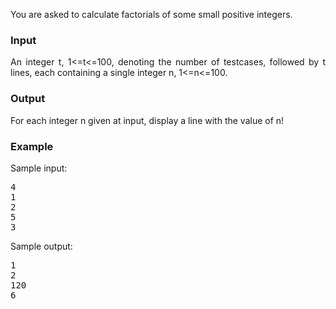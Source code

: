 <p align="justify">
You are asked to calculate factorials of some small positive integers.
</p>
<h3>Input</h3>
<p align="justify">
An integer t, 1&lt;=t&lt;=100, denoting the number of testcases, followed by t lines, each containing a single integer n, 1&lt;=n&lt;=100.</p>
<h3>Output</h3>
<p align="justify">
For each integer n given at input, display a line with the value of n!</p>
<h3>Example</h3>
<div align="left">
Sample input:
<pre>4
1
2
5
3
</pre>
<p>
Sample output:
</p><pre>1
2
120
6
</pre>
</div>